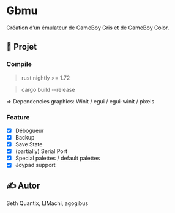 # Gbmu

Création d’un émulateur de GameBoy Gris et de GameBoy Color.

## 🚀 Projet
### Compile
> rust nightly >= 1.72

> cargo build --release

=> Dependencies graphics: Winit / egui / egui-winit / pixels

### Feature
- [x] Débogueur
- [x] Backup
- [x] Save State
- [x] (partially) Serial Port
- [x] Special palettes / default palettes
- [x] Joypad support

## ✍️ Autor

Seth Quantix, LIMachi, agogibus
